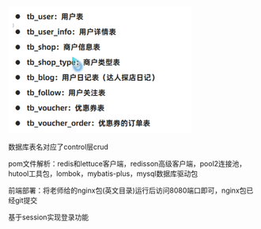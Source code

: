 ![img.png](img.png)

数据库表名对应了control层crud

pom文件解析：redis和lettuce客户端，redisson高级客户端，pool2连接池，
hutool工具包，lombok，mybatis-plus，mysql数据库驱动包

前端部署：将老师给的nginx包(英文目录)运行后访问8080端口即可，nginx包已经git提交

基于session实现登录功能

